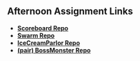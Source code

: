 ## Afternoon Assignment Links

* **[Scoreboard Repo](https://github.com/koreangeekman/WK2-MON-LAB-Scoreboard)**
* **[Swarm Repo](https://github.com/koreangeekman/WK2-TUE-LAB-Swarm)**
* **[IceCreamParlor Repo](https://github.com/koreangeekman/WK2-WED-LAB-IceCreamParlor)**
* **[(pair) BossMonster Repo](https://github.com/koreangeekman/WK2-THU-LAB-PAIR-BossMonster)**
